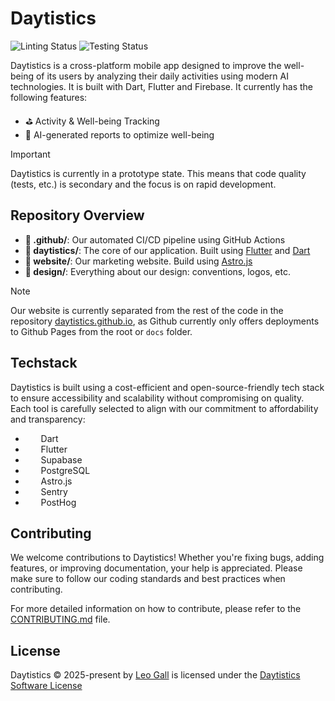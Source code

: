 


# Daytistics

![Linting Status](https://img.shields.io/github/actions/workflow/status/daytistics/daytistics/dev.yml?branch=dev&label=linting)
![Testing Status](https://img.shields.io/github/actions/workflow/status/daytistics/daytistics/dev.yml?branch=dev&label=testing)


Daytistics is a cross-platform mobile app designed to improve the well-being of its users by analyzing their daily activities using modern AI technologies. It is built with Dart, Flutter and Firebase. It currently has the following features:

- ⛳ Activity & Well-being Tracking
- 🤖 AI-generated reports to optimize well-being

> [!IMPORTANT]  
> Daytistics is currently in a prototype state. This means that code quality (tests, etc.) is secondary and the focus is on rapid development.

## Repository Overview

- **🤖 .github/**: Our automated CI/CD pipeline using GitHub Actions
- **📂 daytistics/**: The core of our application. Built using [Flutter](https://flutter.dev/) and [Dart](https://dart.dev/)
- **📂 website/**: Our marketing website. Build using [Astro.js](https://astro.build/)
- **🎨 design/**: Everything about our design: conventions, logos, etc.

> [!NOTE]  
> Our website is currently separated from the rest of the code in the repository [daytistics.github.io](https://github.com/daytistics/daytistics.github.io), as Github currently only offers deployments to Github Pages from the root or `docs` folder.

## Techstack

Daytistics is built using a cost-efficient and open-source-friendly tech stack to ensure accessibility and scalability without compromising on quality. Each tool is carefully selected to align with our commitment to affordability and transparency:

- <img src="https://cdn.jsdelivr.net/gh/devicons/devicon@latest/icons/dart/dart-original.svg" width="13" height="13" /> &nbsp; Dart
- <img src="https://cdn.jsdelivr.net/gh/devicons/devicon@latest/icons/flutter/flutter-original.svg" width="13" height="13" /> &nbsp; Flutter
- <img src="https://cdn.jsdelivr.net/gh/devicons/devicon@latest/icons/supabase/supabase-original.svg" width="13" height="13" /> &nbsp; Supabase
- <img src="https://cdn.jsdelivr.net/gh/devicons/devicon@latest/icons/postgresql/postgresql-original.svg" width="13" height="13"  /> &nbsp; PostgreSQL
- <img src="https://cdn.jsdelivr.net/gh/devicons/devicon@latest/icons/astro/astro-original.svg" width="13" height="13"  /> &nbsp; Astro.js
- <img src="https://cdn.jsdelivr.net/gh/devicons/devicon@latest/icons/sentry/sentry-original.svg" width="13" height="13" /> &nbsp; Sentry
- <img src="https://www.appengine.ai/uploads/images/profile/logo/PostHog-AI.png" width="13" height="13" /> &nbsp; PostHog


## Contributing

We welcome contributions to Daytistics! Whether you're fixing bugs, adding features, or improving documentation, your help is appreciated. Please make sure to follow our coding standards and best practices when contributing.

For more detailed information on how to contribute, please refer to the [CONTRIBUTING.md](CONTRIBUTING.md) file.

## License

Daytistics © 2025-present by [Leo Gall](https://lgll.dev) is licensed under the [Daytistics Software License](LICENSE.md)
